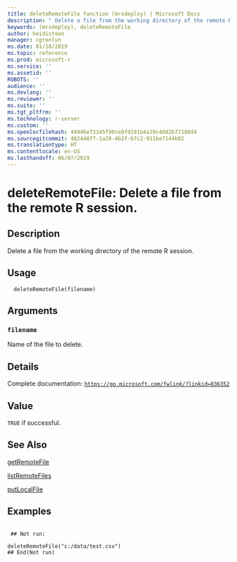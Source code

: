 ```yaml
---
title: deleteRemoteFile function (mrsdeploy) | Microsoft Docs
description: " Delete a file from the working directory of the remote R session. "
keywords: (mrsdeploy), deleteRemoteFile
author: heidisteen
manager: cgronlun
ms.date: 01/18/2019
ms.topic: reference
ms.prod: microsoft-r
ms.service: ''
ms.assetid: ''
ROBOTS: ''
audience: ''
ms.devlang: ''
ms.reviewer: ''
ms.suite: ''
ms.tgt_pltfrm: ''
ms.technology: r-server
ms.custom: ''
ms.openlocfilehash: 44946ef3145f90ce0fd191b4a19c4dd2b77180d4
ms.sourcegitcommit: 482448f7-1a28-4b2f-b7c2-911be7144b02
ms.translationtype: HT
ms.contentlocale: en-US
ms.lasthandoff: 06/07/2019
---
```

 # <a name="deleteremotefile-delete-a-file-from-the-remote-r-session"></a>deleteRemoteFile: Delete a file from the remote R session. 
 ## <a name="description"></a>Description

Delete a file from the working directory of the remote R session.


 ## <a name="usage"></a>Usage

```   
  deleteRemoteFile(filename)

```

 ## <a name="arguments"></a>Arguments



 ### `filename`
 Name of the file to delete. 



 ## <a name="details"></a>Details

Complete documentation: [`https://go.microsoft.com/fwlink/?linkid=836352`](https://go.microsoft.com/fwlink/?linkid=836352)



 ## <a name="value"></a>Value

`TRUE` if successful.

 ## <a name="see-also"></a>See Also

[getRemoteFile](getRemoteFile.md)

[listRemoteFiles](listRemoteFiles.md)

[putLocalFile](putLocalFile.md)

 ## <a name="examples"></a>Examples

 ```

  ## Not run:

deleteRemoteFile("c:/data/test.csv")
 ## End(Not run) 
```

